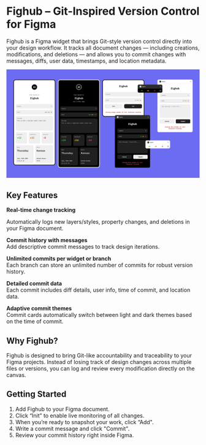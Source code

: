 # Fighub – Git-Inspired Version Control for Figma

Fighub is a Figma widget that brings Git-style version control directly into your design workflow. It tracks all document changes — including creations, modifications, and deletions — and allows you to commit changes with messages, diffs, user data, timestamps, and location metadata.

![Screenshot](fighub-cover.png)

## Key Features

**Real-time change tracking**

Automatically logs new layers/styles, property changes, and deletions in your Figma document.

**Commit history with messages** \
Add descriptive commit messages to track design iterations.

**Unlimited commits per widget or branch** \
Each branch can store an unlimited number of commits for robust version history.

**Detailed commit data** \
Each commit includes diff details, user info, time of commit, and location data.

**Adaptive commit themes** \
Commit cards automatically switch between light and dark themes based on the time of commit.

## Why Fighub?

Fighub is designed to bring Git-like accountability and traceability to your Figma projects. Instead of losing track of design changes across multiple files or versions, you can log and review every modification directly on the canvas.

## Getting Started
1. Add Fighub to your Figma document.
2. Click “Init” to enable live monitoring of all changes.
3. When you’re ready to snapshot your work, click “Add".
4. Write a commit message and click "Commit".
5. Review your commit history right inside Figma.